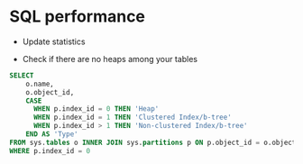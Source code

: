 ﻿# SQL performance 

<!-- Id: performance-sql  -->
<!-- Page -->

* Update statistics

* Check if there are no heaps among your tables

```sql
SELECT 
    o.name, 
    o.object_id, 
    CASE 
      WHEN p.index_id = 0 THEN 'Heap'
      WHEN p.index_id = 1 THEN 'Clustered Index/b-tree'
      WHEN p.index_id > 1 THEN 'Non-clustered Index/b-tree'
    END AS 'Type'
FROM sys.tables o INNER JOIN sys.partitions p ON p.object_id = o.object_id
WHERE p.index_id = 0
```

